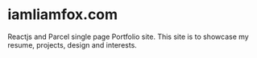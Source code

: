# iamliamfox.com

Reactjs and Parcel single page Portfolio site.
This site is to showcase my resume, projects, design and interests.
